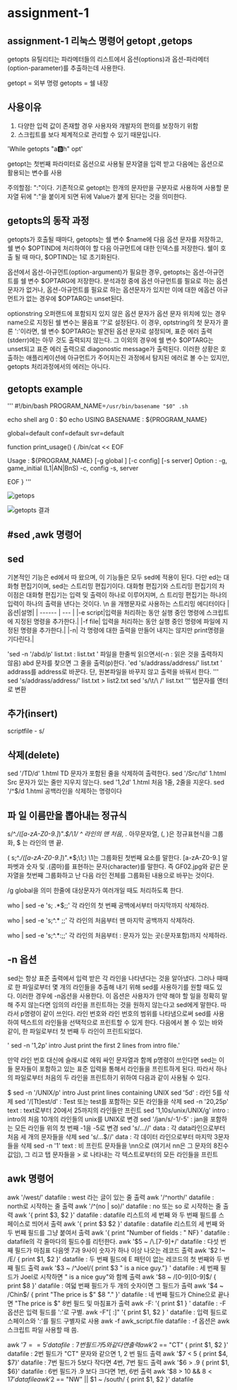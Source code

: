 # assignment-1
assignment-1
리눅스 명령어 getopt ,getops
--------------------------------------------------------------------------------------
getopts 유틸리티는 파라메터들의 리스트에서 옵션(options)과 옵션-파라메터(option-parameter)를 추출하는데 사용한다.

getopt = 외부 명령 
getopts = 쉘 내장

사용이유
------------------------
1. 다양한 입력 값이 존재할 경우 사용자와 개발자의 편의를 보장하기 위함 
2. 스크립트를 보다 체계적으로 관리할 수 있기 때문입니다.

'While getopts "a:b:h" opt'

getopt는 첫번째 파라미터로 옵션으로 사용될 문자열을 입력 받고 다음에는 옵션으로 활용되는 변수를 사용

주의할점: ":"이다. 기존적으로 getopt는 한개의 문자만을 구분자로 사용하며 사용할 문자열 뒤에 ":"을 붙이게 되면 뒤에 Value가 붙게 된다는 것을 의미한다.

getopts의 동작 과정
-------------------------
getopts가 호출될 때마다, getopts는 쉘 변수 $name에 다음 옵션 문자를 저장하고, 쉘 변수 $OPTIND에 처리하여야 할 다음 아규먼트에 대한 인덱스를 저장한다. 쉘이 호출 될 때 마다, $OPTIND는 1로 초기화된다.


옵션에서 옵션-아규먼트(option-argument)가 필요한 경우, getopts는 옵션-아규먼트를 쉘 변수 $OPTARG에 저장한다. 분석과정 중에 옵션 아규먼트를 필요로 하는 옵션문자가 없거나, 옵션-아규먼트를 필요로 하는 옵션문자가 있지만 이에 대한 에옵션 아규먼트가 없는 경우에 $OPTARG는 unset된다.


optionstring 오퍼랜드에 포함되지 있지 않은 옵션 문자가 옵션 문자 위치에 있는 경우 name으로 지정된 쉘 변수는 물음표 '?'로 설정된다. 이 경우, optstring의 첫 문자가 콜론 ':'이라면, 쉘 변수 $OPTARG는 발견된 옵션 문자로 설정되며, 표준 에러 출력(stderr)에는 아무 것도 출력되지 않는다. 그 이외의 경우에 쉘 변수 $OPTARG는 unset되고 표준 에러 출력으로 diagonostic message가 출력된다. 이러한 상황은 호출하는 애플리케이션에 아규먼트가 주어지는진 과정에서 탐지된 에러로 볼 수는 있지만, getopts 처리과정에서의 에러는 아니다.

getopts example
--------------------------------
'''
#!/bin/bash
PROGRAM_NAME=`/usr/bin/basename "$0" .sh`

echo shell arg 0 : $0
echo USING BASENAME : ${PROGRAM_NAME} 



global=default
conf=default
svr=default

 

function print_usage() {
/bin/cat << EOF

Usage :
    ${PROGRAM_NAME} [-g global ] [-c config] [-s server]
Option :
    -g, game_initial (L1|AN|BnS)
    -c, config
    -s, server

EOF
}
'''


![getops](https://user-images.githubusercontent.com/87855218/142197931-ea38ebaa-c526-432b-9823-38e9c2eb79ca.png)




![getopts 결과](https://user-images.githubusercontent.com/87855218/142197855-a346c04b-2dce-432f-a135-88a41a88f81c.png)



#sed ,awk 명령어
---------------
sed
-------------------------------------
기본적인 기능은 ed에서 따 왔으며, 이 기능들은 모두 sed에 적용이 된다. 다만 ed는 대화형 편집기이며,
sed는 스트리밍 편집기이다. 대화형 편집기와 스트리밍 편집기의 차이점은 대화형 편집기는 입력 및 출력이
하나로 이루어지며, 스 트리밍 편집기는 하나의 입력이 하나의 출력을 낸다는 것이다.
\n 을 개행문자로 사용하는 스트리밍 에디터이다
|옵션|설명|
| ------ | --- |
|-e script|입력을 처리하는 동안 실행 중인 명령에 스크립트에 지정된 명령을 추가한다.|
|-f file| 입력을 처리하는 동안 실행 중인 명령에 파일에 지정된 명령을 추가한다.|
|-n| 각 명령에 대한 출력을 만들어 내지는 않지만 print명령을 기다린다.|


'sed -n '/abd/p' list.txt : list.txt '
파일을 한줄씩 읽으면서(-n : 읽은 것을 출력하지 않음) abd 문자를 찾으면 그 줄을 출력(p)한다.
'ed 's/addrass/address/' list.txt '
addrass를 address로 바꾼다. 단, 원본파일을 바꾸지 않고 출력을 바꿔서 한다.
'''
sed 's/addrass/address/' list.txt > list2.txt
sed 's/\t/\ /' list.txt 
'''
탭문자를 엔터로 변환


추가(insert)
-----------------------------------
scriptfile - s/


삭제(delete)
-----------------------------------
sed '/TD/d' 1.html 
TD 문자가 포함된 줄을 삭제하여 출력한다.
sed '/Src/!d' 1.html 
Src 문자가 있는 줄만 지우지 않는다.
sed '1,2d' 1.html 
처음 1줄, 2줄을 지운다.
sed '/^$/d 1.html 
공백라인을 삭제하는 명령이다

파 일 이름만을 뽑아내는 정규식
-----------------------------------
s/^.*\/\([a-zA-Z0-9.]*\)".*$/\1/ ^
 라인의 맨 처음, .* 아무문자열, \(, \)은 정규표현식을 그룹화, $ 는 라인의 맨 끝.
 
( s;^.*\/\([a-zA-Z0-9.]*\)".*$;\1;) \1는 그룹화된 첫번째 요소를 말한다.
[a-zA-Z0-9.] 
알파벳과 숫자 및 .(콤마)를 표현하는 문자(character)를 말한다.
즉 GF02.jpg와 같은 문자열을 첫번째 그룹화하고 난 다음 라인 전체를 그룹화된 내용으로 바꾸는 것이다.

/g 
global을 의미 한줄에 대상문자가 여러개일 때도 처리하도록 한다.

who | sed -e 's; .*$;;' 
각 라인의 첫 번째 공백에서부터 마지막까지 삭제하라.

who | sed -e 's;^.* ;;' 
각 라인의 처음부터 맨 마지막 공백까지 삭제하라.

who | sed -e 's;^.*:;;' 
각 라인의 처음부터 : 문자가 있는 곳(:문자포함)까지 삭제하라.

-n 옵션
------------------------------------------------------------
sed는 항상 표준 출력에서 입력 받은 각 라인을 나타낸다는 것을 알아냈다. 그러나 때때로 한 파일로부터 몇 개의 라인들을 추출해 내기 위해 sed를 사용하기를 원할 때도 있다. 이러한 경우에 -n옵션을 사용한다. 이 옵션은 사용자가 만약 해야 할 일을 정확히 말해 주지 않는다면 임의의 라인을 프린트하는 것을 원하지 않는다고 sed에게 말한다. 따라서 p명령이 같이 쓰인다. 라인 번호와 라인 번호의 범위를 나타냄으로써 sed를 사용하여 텍스트의 라인들을 선택적으로 프린트할 수 있게 한다. 다음에서 볼 수 있는 바와 같이, 한 파일로부터 첫 번째 두 라인이 프린트되었다.

' sed -n '1,2p' intro Just print the first 2 lines from intro file.'

만약 라인 번호 대신에 슬래시로 에워 싸인 문자열과 함께 p명령이 쓰인다면 sed는 이들 문자들이 포함하고 있는 표준 입력을 통해서 라인들을 프린트하게 된다. 따라서 하나의 파일로부터 처음의 두 라인을 프린트하기 위하여 다음과 같이 사용될 수 있다.

$ sed -n '/UNIX/p' intro Just print lines containing UNIX
sed '5d' : 라인 5를 삭제
sed '/[Tt]est/d' : Test 또는 test를 포함하는 모든 라인들을 삭제
sed -n '20,25p' text : text로부터 20에서 25까지의 라인들만 프린트
sed '1,10s/unix/UNIX/g' intro : intro의 처음 10개의 라인들의 unix를 UNIX로 변경
sed '/jan/s/-1/-5' : jan을 포함하는 모든 라인들 위의 첫 번째 -1을 -5로 변경
sed 's/...//' data : 각 data라인으로부터 처음 세 개의 문자들을 삭제
sed 's/...$//' data : 각 데이터 라인으로부터 마지막 3문자들을 삭제
sed -n '1' text : 비 프린트 문자들을 \nn으로 (여기서 nn은 그 문자의 8진수 값임),
그 리고 탭 문자들을 > 로 나타내는 각 텍스트로부터의 모든 라인들을 프린트

awk 명령어
--------------------------------------------
awk '/west/' datafile : west 라는 글이 있는 줄 출력
awk '/^north/' datafile : north로 시작하는 줄 출력
awk '/^(no | so)/' datafile : no 또는 so 로 시작하는 줄 출력
awk '{ print $3, $2 }' datafile : datafile 리스트의 세 번째 와 두 번째 필드를 스페이스로 띄어서 출력
awk '{ print $3 $2 }' datafile : datafile 리스트의 세 번째 와 두 번째 필드를 그냥 붙여서 출력
awk '{ print "Number of fields : " NF} ' datafile : datafile의 각 줄마다의 필드수를 리턴한다.
awk '$5 ~ /\.[7-9]+/' datafile : 다섯 번째 필드가 마침표 다음엣 7과 9사이 숫자가 하나 이상 나오는 레코드 출력
awk '$2 !~ /E/ { print $1, $2 }' datafile : 두 번째 필드에 E 패턴이 없는 레코드의 첫 번째와 두 번째 필드 출력
awk '$3 ~ /^Joel/{ print $3 " is a nice guy."} ' datafile : 세 번째 필드가 Joel로 시작하면 " is a nice guy"와 함께 출력
awk '$8 ~ /[0-9][0-9]$/ { print $8 }' datafile : 여덟 번째 필드가 두 개의 숫자이면 그 필드가 출력
awk '$4 ~ /Chin$/ { print "The price is $" $8 "." }' datafile : 네 번째 필드가 Chine으로 끝나면 "The price is $" 8번 필드 및 마침표가 출력
awk -F: '{ print $1 } ' datafile : -F 옵션은 입력 필드를 ':'로 구별.
awk -F"[ :]" '{ print $1, $2 } ' datafile : 입력 필드로 스페이스와 ':'를 필드 구별자로 사용
awk -f awk_script.file datafile : -f 옵션은 awk 스크립트 파일 사용할 때 씀.


awk '$7 == 5' datafile : 7번 필드가 5와 같다면 출력
awk '$2 == "CT" { print $1, $2 }' datafile : 2번 필드가 "CT" 문자와 같으면 1, 2 번 필드 출력
awk '$7 < 5 { print $4, $7}' datafile : 7번 필드가 5보다 작다면 4번, 7번 필드 출력
awk '$6 > .9 { print $1, $6}' datafile : 6번 필드가 .9 보다 크다면 1번, 6번 출력
awk '$8 > 10 && $8 < 17 ' datafile
awk '$2 == "NW" || $1 ~ /south/ { print $1, $2 }' datafile
